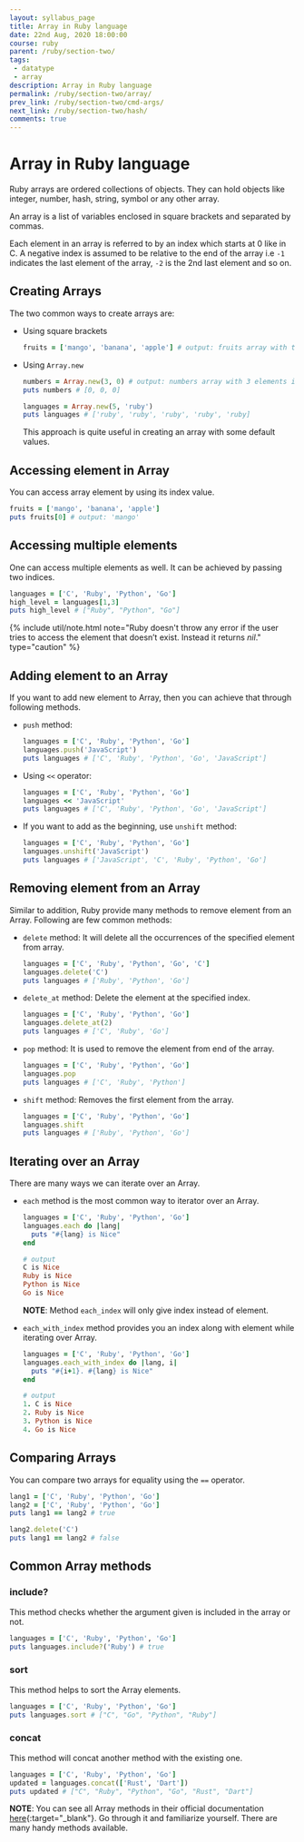 ```yaml
---
layout: syllabus_page
title: Array in Ruby language
date: 22nd Aug, 2020 18:00:00
course: ruby
parent: /ruby/section-two/
tags:
 - datatype
 - array
description: Array in Ruby language
permalink: /ruby/section-two/array/
prev_link: /ruby/section-two/cmd-args/
next_link: /ruby/section-two/hash/
comments: true
---
```


# Array in Ruby language

Ruby arrays are ordered collections of objects. They can hold objects like integer, number, hash, string, symbol
or any other array.

An array is a list of variables enclosed in square brackets and separated by commas.

Each element in an array is referred to by an index which starts at 0 like in C. A negative index is assumed to
be relative to the end of the array i.e `-1` indicates the last element of the array, `-2` is the 2nd last element
and so on.

## Creating Arrays

The two common ways to create arrays are:

- Using square brackets

  ```ruby
  fruits = ['mango', 'banana', 'apple'] # output: fruits array with three fruits name
  ```

- Using `Array.new`

  ```ruby
  numbers = Array.new(3, 0) # output: numbers array with 3 elements initialized to 0
  puts numbers # [0, 0, 0]

  languages = Array.new(5, 'ruby')
  puts languages # ['ruby', 'ruby', 'ruby', 'ruby', 'ruby]
  ```

  This approach is quite useful in creating an array with some default values.

## Accessing element in Array

You can access array element by using its index value.

```ruby
fruits = ['mango', 'banana', 'apple']
puts fruits[0] # output: 'mango'
```

## Accessing multiple elements

One can access multiple elements as well. It can be achieved by passing two indices.

```ruby
languages = ['C', 'Ruby', 'Python', 'Go']
high_level = languages[1,3]
puts high_level # ["Ruby", "Python", "Go"]
```

{% include util/note.html
            note="Ruby doesn't throw any error if the user tries to access the element that doesn’t exist. Instead it returns <em>nil</em>." type="caution" %}

## Adding element to an Array

If you want to add new element to Array, then you can achieve that through following methods.

- `push` method:

  ```ruby
  languages = ['C', 'Ruby', 'Python', 'Go']
  languages.push('JavaScript')
  puts languages # ['C', 'Ruby', 'Python', 'Go', 'JavaScript']
  ```

- Using `<<` operator:

  ```ruby
  languages = ['C', 'Ruby', 'Python', 'Go']
  languages << 'JavaScript'
  puts languages # ['C', 'Ruby', 'Python', 'Go', 'JavaScript']
  ```

- If you want to add as the beginning, use `unshift` method:

  ```ruby
  languages = ['C', 'Ruby', 'Python', 'Go']
  languages.unshift('JavaScript')
  puts languages # ['JavaScript', 'C', 'Ruby', 'Python', 'Go']
  ```

## Removing element from an Array

Similar to addition, Ruby provide many methods to remove element from an Array. Following are few common methods:

- `delete` method: It will delete all the occurrences of the specified element from array.

  ```ruby
  languages = ['C', 'Ruby', 'Python', 'Go', 'C']
  languages.delete('C')
  puts languages # ['Ruby', 'Python', 'Go']
  ```

- `delete_at` method: Delete the element at the specified index.

  ```ruby
  languages = ['C', 'Ruby', 'Python', 'Go']
  languages.delete_at(2)
  puts languages # ['C', 'Ruby', 'Go']
  ```

- `pop` method: It is used to remove the element from end of the array.

  ```ruby
  languages = ['C', 'Ruby', 'Python', 'Go']
  languages.pop
  puts languages # ['C', 'Ruby', 'Python']
  ```

- `shift` method: Removes the first element from the array.

  ```ruby
  languages = ['C', 'Ruby', 'Python', 'Go']
  languages.shift
  puts languages # ['Ruby', 'Python', 'Go']
  ```

## Iterating over an Array

  There are many ways we can iterate over an Array.

- `each` method is the most common way to iterator over an Array.

  ```ruby
  languages = ['C', 'Ruby', 'Python', 'Go']
  languages.each do |lang|
    puts "#{lang} is Nice"
  end

  # output
  C is Nice
  Ruby is Nice
  Python is Nice
  Go is Nice
  ```

  __NOTE__: Method `each_index` will only give index instead of element.

- `each_with_index` method provides you an index along with element while iterating over Array.

  ```ruby
  languages = ['C', 'Ruby', 'Python', 'Go']
  languages.each_with_index do |lang, i|
    puts "#{i+1}. #{lang} is Nice"
  end

  # output
  1. C is Nice
  2. Ruby is Nice
  3. Python is Nice
  4. Go is Nice
  ```

## Comparing Arrays

You can compare two arrays for equality using the `==` operator.

```ruby
lang1 = ['C', 'Ruby', 'Python', 'Go']
lang2 = ['C', 'Ruby', 'Python', 'Go']
puts lang1 == lang2 # true

lang2.delete('C')
puts lang1 == lang2 # false
```

## Common Array methods

### include?

This method checks whether the argument given is included in the array or not.

```ruby
languages = ['C', 'Ruby', 'Python', 'Go']
puts languages.include?('Ruby') # true
```

### sort

This method helps to sort the Array elements.

```ruby
languages = ['C', 'Ruby', 'Python', 'Go']
puts languages.sort # ["C", "Go", "Python", "Ruby"]
```

### concat

This method will concat another method with the existing one.

```ruby
languages = ['C', 'Ruby', 'Python', 'Go']
updated = languages.concat(['Rust', 'Dart'])
puts updated # ["C", "Ruby", "Python", "Go", "Rust", "Dart"]
```

__NOTE__: You can see all Array methods in their official documentation [here](https://ruby-doc.org/core-2.7.0/Array.html){:target="_blank"}. Go through it and familiarize yourself. There are many handy methods available.
